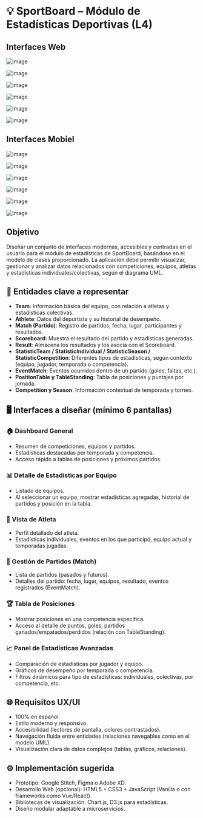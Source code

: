 # 💡 SportBoard – Módulo de Estadísticas Deportivas (L4)

## Interfaces Web

![image](https://github.com/user-attachments/assets/ef17b3b9-5309-459d-9c8e-70fef82595e9)

![image](https://github.com/user-attachments/assets/1cd2f895-def0-4f0c-b266-ae5e1e8085ea)

![image](https://github.com/user-attachments/assets/3a5dbe1e-cebc-4920-b078-87e5c6cc73c2)

![image](https://github.com/user-attachments/assets/e657c981-8ce7-4a42-b64c-3402ac9e9844)

![image](https://github.com/user-attachments/assets/2b2226fa-a610-4185-89ff-a030263a372d)

![image](https://github.com/user-attachments/assets/237723cb-ed83-45e1-834a-354c49d7f673)

## Interfaces Mobiel

![image](https://github.com/user-attachments/assets/f10326b6-9b10-4cce-ac34-494677622c0d)

![image](https://github.com/user-attachments/assets/ef7a01ae-b4c9-4faa-8342-3eaa88f02bef)

![image](https://github.com/user-attachments/assets/b2e3bc71-2dd4-4f20-86d6-462b596bcf16)

![image](https://github.com/user-attachments/assets/6006c897-dab5-44bb-aab2-f29f62844f77)

![image](https://github.com/user-attachments/assets/4f6de67a-6ed5-4b4b-b472-a88459e6cfc2)

![image](https://github.com/user-attachments/assets/460cc015-d093-4f37-a538-b30b65c9d5ad)



## Objetivo
Diseñar un conjunto de interfaces modernas, accesibles y centradas en el usuario para el módulo de estadísticas de SportBoard, basándose en el modelo de clases proporcionado. La aplicación debe permitir visualizar, gestionar y analizar datos relacionados con competiciones, equipos, atletas y estadísticas individuales/colectivas, según el diagrama UML.

## 🧩 Entidades clave a representar
- **Team**: Información básica del equipo, con relación a atletas y estadísticas colectivas.
- **Athlete**: Datos del deportista y su historial de desempeño.
- **Match (Partido)**: Registro de partidos, fecha, lugar, participantes y resultados.
- **Scoreboard**: Muestra el resultado del partido y estadísticas generadas.
- **Result**: Almacena los resultados y los asocia con el Scoreboard.
- **StatisticTeam / StatisticIndividual / StatisticSeason / StatisticCompetition**: Diferentes tipos de estadísticas, según contexto (equipo, jugador, temporada o competencia).
- **EventMatch**: Eventos ocurridos dentro de un partido (goles, faltas, etc.).
- **PositionTable y TableStanding**: Tabla de posiciones y puntajes por jornada.
- **Competition y Season**: Información contextual de temporada y torneo.

## 🖥️ Interfaces a diseñar (mínimo 6 pantallas)

### 🏠 Dashboard General
- Resumen de competiciones, equipos y partidos.
- Estadísticas destacadas por temporada y competencia.
- Acceso rápido a tablas de posiciones y próximos partidos.

### 📊 Detalle de Estadísticas por Equipo
- Listado de equipos.
- Al seleccionar un equipo, mostrar estadísticas agregadas, historial de partidos y posición en la tabla.

### 👤 Vista de Atleta
- Perfil detallado del atleta.
- Estadísticas individuales, eventos en los que participó, equipo actual y temporadas jugadas.

### 📅 Gestión de Partidos (Match)
- Lista de partidos (pasados y futuros).
- Detalles del partido: fecha, lugar, equipos, resultado, eventos registrados (EventMatch).

### 🏆 Tabla de Posiciones
- Mostrar posiciones en una competencia específica.
- Acceso al detalle de puntos, goles, partidos ganados/empatados/perdidos (relación con TableStanding).

### 📈 Panel de Estadísticas Avanzadas
- Comparación de estadísticas por jugador y equipo.
- Gráficos de desempeño por temporada o competencia.
- Filtros dinámicos para tipo de estadísticas: individuales, colectivas, por competencia, etc.

## 🌐 Requisitos UX/UI
- 100% en español.
- Estilo moderno y responsivo.
- Accesibilidad (lectores de pantalla, colores contrastados).
- Navegación fluida entre entidades (relaciones navegables como en el modelo UML).
- Visualización clara de datos complejos (tablas, gráficos, relaciones).

## ⚙️ Implementación sugerida
- Prototipo: Google Stitch, Figma o Adobe XD.
- Desarrollo Web (opcional): HTML5 + CSS3 + JavaScript (Vanilla o con frameworks como Vue/React).
- Bibliotecas de visualización: Chart.js, D3.js para estadísticas.
- Diseño modular adaptable a microservicios.
